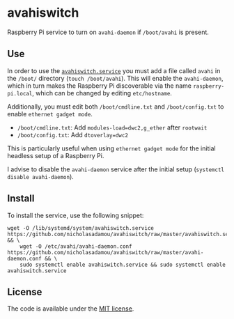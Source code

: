 # avahiswitch

Raspberry Pi service to turn on `avahi-daemon` if `/boot/avahi` is present.

## Use

In order to use the [`avahiswitch.service`](avahiswitch.service) you must add a file called `avahi` in the `/boot/` directory (`touch /boot/avahi`). This will enable the `avahi-daemon`, which in turn makes the Raspberry Pi discoverable via the name `raspberry-pi.local`, which can be changed by editing `etc/hostname`.

Additionally, you must edit both `/boot/cmdline.txt` and `/boot/config.txt` to enable `ethernet gadget mode`.

*   `/boot/cmdline.txt`: Add `modules-load=dwc2,g_ether` after `rootwait`
*   `/boot/config.txt`: Add `dtoverlay=dwc2`

This is particularly useful when using `ethernet gadget mode` for the initial headless setup of a Raspberry Pi.

I advise to disable the `avahi-daemon` service after the initial setup (`systemctl disable avahi-daemon`).

## Install

To install the service, use the following snippet: 


```
wget -O /lib/systemd/system/avahiswitch.service https://github.com/nicholasadamou/avahiswitch/raw/master/avahiswitch.service && \
    wget -O /etc/avahi/avahi-daemon.conf https://github.com/nicholasadamou/avahiswitch/raw/master/avahi-daemon.conf && \ 
    sudo systemctl enable avahiswitch.service && sudo systemctl enable avahiswitch.service
```

## License

The code is available under the [MIT license](LICENSE).
